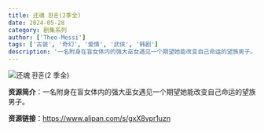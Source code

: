 ```yaml
---
title: 还魂 환혼(2季全)
date: 2024-05-28
category: 剧集系列
author: ['Theo-Messi']
tags: ['古装', '奇幻', '爱情', '武侠', '韩剧']
description: '一名附身在盲女体内的强大巫女遇见一个期望她能改变自己命运的望族男子。'
---
```


![还魂 환혼(2 季全)](https://front-wordpress.fashionguide.com.tw/wp-content/uploads/2022/06/1-5-1024x538.jpg)

**资源简介**：一名附身在盲女体内的强大巫女遇见一个期望她能改变自己命运的望族男子。

**资源链接**：https://www.alipan.com/s/gxX8vpr1uzn
